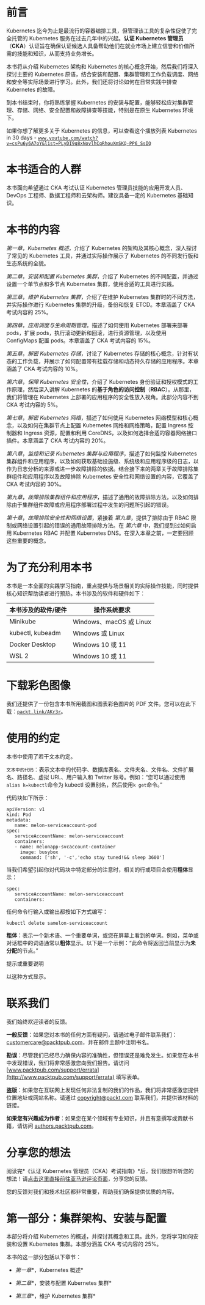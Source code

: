 # 前言

Kubernetes 迄今为止是最流行的容器编排工具，但管理该工具的复杂性促使了完全托管的 Kubernetes 服务在过去几年中的兴起。**认证 Kubernetes 管理员**（**CKA**）认证旨在确保认证候选人具备帮助他们在就业市场上建立信誉和价值所需的技能和知识，从而支持业务增长。

本书将从介绍 Kubernetes 架构和 Kubernetes 的核心概念开始，然后我们将深入探讨主要的 Kubernetes 原语，结合安装和配置、集群管理和工作负载调度、网络和安全等实际场景进行学习。此外，我们还将讨论如何在日常实践中排查 Kubernetes 的故障。

到本书结束时，你将熟练掌握 Kubernetes 的安装与配置，能够轻松应对集群管理、存储、网络、安全配置和故障排查等技能，特别是在原生 Kubernetes 环境下。

如果你想了解更多关于 Kubernetes 的信息，可以查看这个播放列表 Kubernetes in 30 days - [`www.youtube.com/watch?v=csPu6y6A7oY&list=PLyDI9q8xNovlhCqRhouXmSKQ-PP6_SsIQ`](https://www.youtube.com/watch?v=csPu6y6A7oY&list=PLyDI9q8xNovlhCqRhouXmSKQ-PP6_SsIQ)

# 本书适合的人群

本书面向希望通过 CKA 考试认证 Kubernetes 管理员技能的应用开发人员、DevOps 工程师、数据工程师和云架构师。建议具备一定的 Kubernetes 基础知识。

# 本书的内容

*第一章*，*Kubernetes 概述*，介绍了 Kubernetes 的架构及其核心概念，深入探讨了常见的 Kubernetes 工具，并通过实际操作展示了 Kubernetes 的不同发行版和生态系统的全貌。

*第二章*，*安装和配置 Kubernetes 集群*，介绍了 Kubernetes 的不同配置，并通过设置一个单节点和多节点 Kubernetes 集群，使用合适的工具进行实践。

*第三章*，*维护 Kubernetes 集群*，介绍了在维护 Kubernetes 集群时的不同方法，并实际操作进行 Kubernetes 集群的升级，备份和恢复 ETCD。本章涵盖了 CKA 考试内容的 25%。

*第四章*，*应用调度与生命周期管理*，描述了如何使用 Kubernetes 部署来部署 pods，扩展 pods，执行滚动更新和回滚，进行资源管理，以及使用 ConfigMaps 配置 pods。本章涵盖了 CKA 考试内容的 15%。

*第五章*，*解密 Kubernetes 存储*，讨论了 Kubernetes 存储的核心概念，针对有状态的工作负载，并展示了如何配置带有挂载存储和动态持久存储的应用程序。本章涵盖了 CKA 考试内容的 10%。

*第六章*，*保障 Kubernetes 安全性*，介绍了 Kubernetes 身份验证和授权模式的工作原理，然后深入讲解 Kubernetes 的**基于角色的访问控制**（**RBAC**）。从那里，我们将管理在 Kubernetes 上部署的应用程序的安全性放入视角。此部分内容不到 CKA 考试内容的 5%。

*第七章*，*解密 Kubernetes 网络*，描述了如何使用 Kubernetes 网络模型和核心概念，以及如何在集群节点上配置 Kubernetes 网络和网络策略，配置 Ingress 控制器和 Ingress 资源，配置和利用 CoreDNS，以及如何选择合适的容器网络接口插件。本章涵盖了 CKA 考试内容的 20%。

*第八章*，*监控和记录 Kubernetes 集群与应用程序*，描述了如何监控 Kubernetes 集群组件和应用程序，以及如何获取基础设施级、系统级和应用程序级的日志，以作为日志分析的来源或进一步故障排除的依据。结合接下来的两章关于故障排除集群组件和应用程序以及故障排除 Kubernetes 安全性和网络设置的内容，它覆盖了 CKA 考试内容的 30%。

*第九章*，*故障排除集群组件和应用程序*，描述了通用的故障排除方法，以及如何排除由于集群组件故障或应用程序部署过程中发生的问题所引起的错误。

*第十章*，*故障排除安全性和网络设置*，紧接着 *第九章*，提供了排除由于 RBAC 限制或网络设置引起的错误的通用故障排除方法。在 *第六章* 中，我们提到过如何启用 Kubernetes RBAC 并配置 Kubernetes DNS。在深入本章之前，一定要回顾这些重要的概念。

# 为了充分利用本书

本书是一本全面的实践学习指南，重点提供与场景相关的实际操作技能，同时提供核心知识帮助读者进行预热。本书涉及的软件和硬件如下：

| **本书涉及的软件/硬件** | **操作系统要求** |
| --- | --- |
| Minikube | Windows、macOS 或 Linux |
| kubectl, kubeadm | Windows 或 Linux |
| Docker Desktop | Windows 10 或 11 |
| WSL 2 | Windows 10 或 11 |

# 下载彩色图像

我们还提供了一份包含本书所用截图和图表彩色图片的 PDF 文件。您可以在此下载：[`packt.link/AKr3r`](https://packt.link/AKr3r)。

# 使用的约定

本书中使用了若干文本约定。

`文本中的代码`：表示文本中的代码字、数据库表名、文件夹名、文件名、文件扩展名、路径名、虚拟 URL、用户输入和 Twitter 账号。例如：“您可以通过使用`alias k=kubectl`命令为 kubectl 设置别名，然后使用`k get`命令。”

代码块如下所示：

```
apiVersion: v1
kind: Pod
metadata:
   name: melon-serviceaccount-pod
spec:
   serviceAccountName: melon-serviceaccount
   containers:
   - name: melonapp-svcaccount-container
     image: busybox
     command: ['sh', '-c','echo stay tuned!&& sleep 3600']
```

当我们希望引起你对代码块中特定部分的注意时，相关的行或项目会使用**粗体**显示：

```
spec:
   serviceAccountName: melon-serviceaccount
   containers:
```

任何命令行输入或输出都按如下方式编写：

```
kubectl delete samelon-serviceaccount
```

**粗体**：表示一个新术语、一个重要单词，或您在屏幕上看到的单词。例如，菜单或对话框中的词语通常以**粗体**显示。以下是一个示例：“此命令将返回当前显示为**未分配**的节点。”

提示或重要说明

以这种方式显示。

# 联系我们

我们始终欢迎读者的反馈。

**一般反馈**：如果您对本书的任何方面有疑问，请通过电子邮件联系我们：customercare@packtpub.com，并在邮件主题中注明书名。

**勘误**：尽管我们已经尽力确保内容的准确性，但错误还是难免发生。如果您在本书中发现错误，我们将非常感激您向我们报告。请访问 [www.packtpub.com/support/errata](http://www.packtpub.com/support/errata) 填写表单。

**盗版**：如果您在互联网上发现任何非法复制的我们的作品，我们将非常感激您提供位置地址或网站名称。请通过 copyright@packt.com 联系我们，并提供该材料的链接。

**如果您有兴趣成为作者**：如果您在某个领域有专业知识，并且有意撰写或贡献书籍，请访问 [authors.packtpub.com](https://authors.packtpub.com)。

# 分享您的想法

阅读完*《认证 Kubernetes 管理员（CKA）考试指南》*后，我们很想听听您的想法！请[点击这里直接前往亚马逊评论页面](https://packt.link/r/1803238267)，分享您的反馈。

您的反馈对我们和技术社区都非常重要，帮助我们确保提供优质的内容。

# 第一部分：集群架构、安装与配置

本部分将介绍 Kubernetes 的概述，并探讨其概念和工具。此外，您将学习如何安装和设置 Kubernetes 集群。本部分涵盖 CKA 考试内容的 25%。

本书的这一部分包括以下章节：

+   *第一章**，Kubernetes 概述*

+   *第二章**，安装与配置 Kubernetes 集群*

+   *第三章**，维护 Kubernetes 集群*
